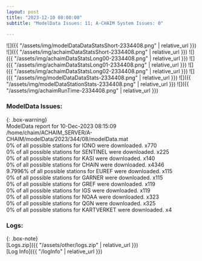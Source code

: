 ```yaml
---
layout: post
title: "2023-12-10 08:00:00"
subtitle: "ModelData Issues: 11; A-CHAIM System Issues: 0"

---
```


![]({{ "/assets/img/modelDataDataStatsShort-2334408.png" | relative_url }})
![]({{ "/assets/img/achaimDataStatsShort-2334408.png" | relative_url }})
![]({{ "/assets/img/achaimDataStatsLong00-2334408.png" | relative_url }})
![]({{ "/assets/img/achaimDataStatsLong01-2334408.png" | relative_url }})
![]({{ "/assets/img/achaimDataStatsLong02-2334408.png" | relative_url }})
![]({{ "/assets/img/modelDataDataStats-2334408.png" | relative_url }})
![]({{ "/assets/img/modelDataStationStats-2334408.png" | relative_url }})
![]({{ "/assets/img/achaimRunTime-2334408.png" | relative_url }})


### ModelData Issues:  
  
{: .box-warning}  
 ModelData report for 10-Dec-2023 08:15:09   
 /home/chaim/ACHAIM_SERVER/A-CHAIM/modelData/2023/344/08/modelData.mat   
 0% of all possible stations for IONO were downloaded. x770   
 0% of all possible stations for SENTINEL were downloaded. x225   
 0% of all possible stations for KASI were downloaded. x140   
 0% of all possible stations for CHAIN were downloaded. x4346   
 9.7996% of all possible stations for EUREF were downloaded. x115   
 0% of all possible stations for GARNER were downloaded. x115   
 0% of all possible stations for GREF were downloaded. x119   
 0% of all possible stations for IGS were downloaded. x119   
 0% of all possible stations for NOAA were downloaded. x323   
 0% of all possible stations for QGN were downloaded. x325   
 0% of all possible stations for KARTVERKET were downloaded. x4   
  


### Logs:  
  
{: .box-note}  
[Logs.zip]({{ "/assets/other/logs.zip" | relative_url }})  
[Log Info]({{ "/logInfo" | relative_url }})  
